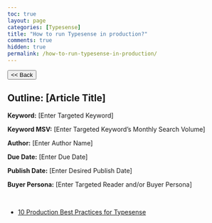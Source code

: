 ```yaml
---
toc: true
layout: page
categories: [Typesense]
title: "How to run Typesense in production?"
comments: true
hidden: true
permalink: /how-to-run-typesense-in-production/
---
```


<button class="back-button" onclick="window.history.back()"><< Back</button>

## Outline: [Article Title]

**Keyword:** [Enter Targeted Keyword]

**Keyword MSV:** [Enter Targeted Keyword’s Monthly Search Volume]

**Author:** [Enter Author Name]

**Due Date:** [Enter Due Date]

**Publish Date:** [Enter Desired Publish Date]

**Buyer Persona:** [Enter Targeted Reader and/or Buyer Persona]

<br>

<ul>
<li><p><a href="https://aviyeldevrel.github.io/Aviyel-Blogs-Review/10-production-best-practice">10 Production Best Practices for Typesense</a><p>

